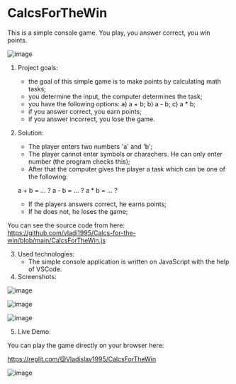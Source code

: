 # CalcsForTheWin
This is a simple console game. You play, you answer correct, you win points.

![image](https://user-images.githubusercontent.com/105628305/172686705-922fec43-bd8a-424f-b1dc-75f2e6c7cf1e.png)

1. Project goals:
   - the goal of this simple game is to make points by calculating math tasks;
   - you determine the input, the computer determines the task;
   - you have the following options:
      a) a + b;
      b) a - b;
      c) a * b;
   - if you answer correct, you earn points;
   - if you answer incorrect, you lose the game.

2. Solution:
   - The player enters two numbers 'a' and 'b';
   - The player cannot enter symbols or charachers. He can only enter number (the program checks this);
   - After that the computer gives the player a task which can be one of the following:

   a + b = ... ?
   a - b = ... ?
   a * b = ... ?
   
   - If the players answers correct, he earns points;
   - If he does not, he loses the game;

You can see the source code from here:
https://github.com/vladi1995/Calcs-for-the-win/blob/main/CalcsForTheWin.js

3. Used technologies:
   - The simple console application is written on JavaScript with the help of VSCode.
4. Screenshots:

![image](https://user-images.githubusercontent.com/105628305/172687842-090616a9-7afd-4c8f-a7fd-9c6f88759b25.png)

![image](https://user-images.githubusercontent.com/105628305/172687908-b2d37108-9260-4462-aa07-5de7f5135dbc.png)

![image](https://user-images.githubusercontent.com/105628305/172687990-5934ce6c-ad66-40ec-a858-c42129b89a09.png)

5. Live Demo:

You can play the game directly on your browser here:

https://replit.com/@Vladislav1995/CalcsForTheWin

![image](https://user-images.githubusercontent.com/105628305/172688473-aff7b150-1753-4583-93fe-0b5a487a058d.png)


